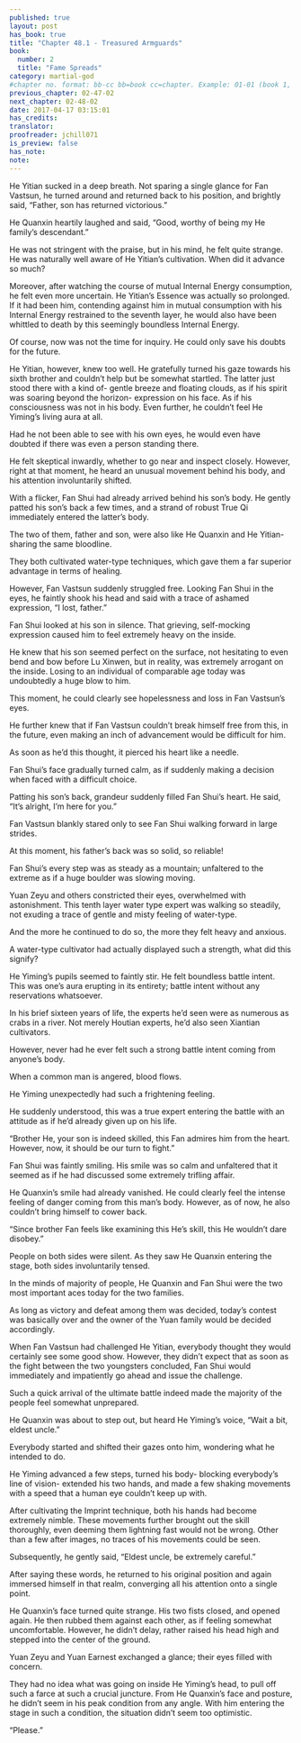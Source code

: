 ```yaml
---
published: true
layout: post
has_book: true
title: "Chapter 48.1 - Treasured Armguards"
book:
  number: 2
  title: "Fame Spreads"
category: martial-god
#chapter no. format: bb-cc bb=book cc=chapter. Example: 01-01 (book 1, chapter 1)
previous_chapter: 02-47-02
next_chapter: 02-48-02
date: 2017-04-17 03:15:01 
has_credits:
translator:
proofreader: jchill071
is_preview: false
has_note: 
note: 
---
```

He Yitian sucked in a deep breath. Not sparing a single glance for Fan Vastsun, he turned around and returned back to his position, and brightly said, “Father, son has returned victorious.”

He Quanxin heartily laughed and said, “Good, worthy of being my He family’s descendant.”

He was not stringent with the praise, but in his mind, he felt quite strange. He was naturally well aware of He Yitian’s cultivation. When did it advance so much?

Moreover, after watching the course of mutual Internal Energy consumption, he felt even more uncertain. He Yitian’s Essence was actually so prolonged. If it had been him, contending against him in mutual consumption with his Internal Energy restrained to the seventh layer, he would also have been whittled to death by this seemingly boundless Internal Energy.

Of course, now was not the time for inquiry. He could only save his doubts for the future.
<!--more-->

He Yitian, however, knew too well. He gratefully turned his gaze towards his sixth brother and couldn’t help but be somewhat startled. The latter just stood there with a kind of- gentle breeze and floating clouds, as if his spirit was soaring beyond the horizon- expression on his face. As if his consciousness was not in his body. Even further, he couldn’t feel He Yiming’s living aura at all.

Had he not been able to see with his own eyes, he would even have doubted if there was even a person standing there.

He felt skeptical inwardly, whether to go near and inspect closely. However, right at that moment, he heard an unusual movement behind his body, and his attention involuntarily shifted.

With a flicker, Fan Shui had already arrived behind his son’s body. He gently patted his son’s back a few times, and a strand of robust True Qi immediately entered the latter’s body.

The two of them, father and son, were also like He Quanxin and He Yitian- sharing the same bloodline.

They both cultivated water-type techniques, which gave them a far superior advantage in terms of healing.

However, Fan Vastsun suddenly struggled free. Looking Fan Shui in the eyes, he faintly shook his head and said with a trace of ashamed expression, “I lost, father.”

Fan Shui looked at his son in silence. That grieving, self-mocking expression caused him to feel extremely heavy on the inside.

He knew that his son seemed perfect on the surface, not hesitating to even bend and bow before Lu Xinwen, but in reality, was extremely arrogant on the inside. Losing to an individual of comparable age today was undoubtedly a huge blow to him.

This moment, he could clearly see hopelessness and loss in Fan Vastsun’s eyes.

He further knew that if Fan Vastsun couldn’t break himself free from this, in the future, even making an inch of advancement would be difficult for him.

As soon as he’d this thought, it pierced his heart like a needle.

Fan Shui’s face gradually turned calm, as if suddenly making a decision when faced with a difficult choice.

Patting his son’s back, grandeur suddenly filled Fan Shui’s heart. He said, “It’s alright, I’m here for you.”

Fan Vastsun blankly stared only to see Fan Shui walking forward in large strides.

At this moment, his father’s back was so solid, so reliable!

Fan Shui’s every step was as steady as a mountain; unfaltered to the extreme as if a huge boulder was slowing moving.

Yuan Zeyu and others constricted their eyes, overwhelmed with astonishment. This tenth layer water type expert was walking so steadily, not exuding a trace of gentle and misty feeling of water-type.

And the more he continued to do so, the more they felt heavy and anxious.

A water-type cultivator had actually displayed such a strength, what did this signify?

He Yiming’s pupils seemed to faintly stir. He felt boundless battle intent. This was one’s aura erupting in its entirety; battle intent without any reservations whatsoever.

In his brief sixteen years of life, the experts he’d seen were as numerous as crabs in a river. Not merely Houtian experts, he’d also seen Xiantian cultivators.

However, never had he ever felt such a strong battle intent coming from anyone’s body.

When a common man is angered, blood flows.

He Yiming unexpectedly had such a frightening feeling.

He suddenly understood, this was a true expert entering the battle with an attitude as if he’d already given up on his life.

“Brother He, your son is indeed skilled, this Fan admires him from the heart. However, now, it should be our turn to fight.”

Fan Shui was faintly smiling. His smile was so calm and unfaltered that it seemed as if he had discussed some extremely trifling affair.

He Quanxin’s smile had already vanished. He could clearly feel the intense feeling of danger coming from this man’s body. However, as of now, he also couldn’t bring himself to cower back.

“Since brother Fan feels like examining this He’s skill, this He wouldn’t dare disobey.”

People on both sides were silent. As they saw He Quanxin entering the stage, both sides involuntarily tensed.

In the minds of majority of people, He Quanxin and Fan Shui were the two most important aces today for the two families.

As long as victory and defeat among them was decided, today’s contest was basically over and the owner of the Yuan family would be decided accordingly.

When Fan Vastsun had challenged He Yitian, everybody thought they would certainly see some good show. However, they didn’t expect that as soon as the fight between the two youngsters concluded, Fan Shui would immediately and impatiently go ahead and issue the challenge.

Such a quick arrival of the ultimate battle indeed made the majority of the people feel somewhat unprepared.

He Quanxin was about to step out, but heard He Yiming’s voice, “Wait a bit, eldest uncle.”

Everybody started and shifted their gazes onto him, wondering what he intended to do.

He Yiming advanced a few steps, turned his body- blocking everybody’s line of vision- extended his two hands, and made a few shaking movements with a speed that a human eye couldn’t keep up with.

After cultivating the Imprint technique, both his hands had become extremely nimble. These movements further brought out the skill thoroughly, even deeming them lightning fast would not be wrong. Other than a few after images, no traces of his movements could be seen.

Subsequently, he gently said, “Eldest uncle, be extremely careful.”

After saying these words, he returned to his original position and again immersed himself in that realm, converging all his attention onto a single point.

He Quanxin’s face turned quite strange. His two fists closed, and opened again. He then rubbed them against each other, as if feeling somewhat uncomfortable. However, he didn’t delay, rather raised his head high and stepped into the center of the ground.

Yuan Zeyu and Yuan Earnest exchanged a glance; their eyes filled with concern.

They had no idea what was going on inside He Yiming’s head, to pull off such a farce at such a crucial juncture. From He Quanxin’s face and posture, he didn’t seem in his peak condition from any angle. With him entering the stage in such a condition, the situation didn’t seem too optimistic.

“Please.”


